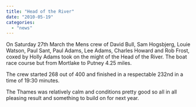 ```yaml
---
title: "Head of the River"
date: "2010-05-19"
categories: 
  - "news"
---
```


On Saturday 27th March the Mens crew of David Bull, Sam Hogsbjerg, Louie Watson, Paul Sant, Paul Adams, Lee Adams, Charles Howard and Rob Frost, coxed by Holly Adams took on the might of the Head of the River. The boat race course but from Mortlake to Putney 4.25 miles.

The crew started 268 out of 400 and finished in a respectable 232nd in a time of 19:30 minutes.

The Thames was relatively calm and conditions pretty good so all in all pleasing result and something to build on for next year.
